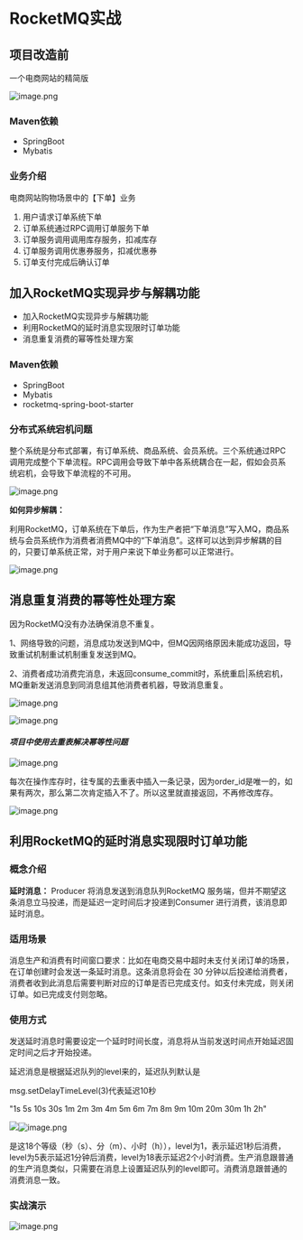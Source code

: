 # RocketMQ实战

## 项目改造前

一个电商网站的精简版

![image.png](https://fynotefile.oss-cn-zhangjiakou.aliyuncs.com/fynote/fyfile/5983/1689144907053/fff112f502b74571a67c36fa8d5e1372.png)

### Maven依赖

* SpringBoot
* Mybatis

### 业务介绍

电商网站购物场景中的【下单】业务

1. 用户请求订单系统下单
2. 订单系统通过RPC调用订单服务下单
3. 订单服务调用调用库存服务，扣减库存
4. 订单服务调用优惠券服务，扣减优惠券
5. 订单支付完成后确认订单

## 加入RocketMQ实现异步与解耦功能

* 加入RocketMQ实现异步与解耦功能
* 利用RocketMQ的延时消息实现限时订单功能
* 消息重复消费的幂等性处理方案

### Maven依赖

* SpringBoot
* Mybatis
* rocketmq-spring-boot-starter

### **分布式系统宕机问题**

整个系统是分布式部署，有订单系统、商品系统、会员系统。三个系统通过RPC调用完成整个下单流程。RPC调用会导致下单中各系统耦合在一起，假如会员系统宕机，会导致下单流程的不可用。

![image.png](https://fynotefile.oss-cn-zhangjiakou.aliyuncs.com/fynote/fyfile/5983/1689144907053/cb87b77a67b34f90817556c8b13653e4.png)

**如何异步解耦：**

利用RocketMQ，订单系统在下单后，作为生产者把“下单消息”写入MQ，商品系统与会员系统作为消费者消费MQ中的“下单消息”。这样可以达到异步解耦的目的，只要订单系统正常，对于用户来说下单业务都可以正常进行。

![image.png](https://fynotefile.oss-cn-zhangjiakou.aliyuncs.com/fynote/fyfile/5983/1689144907053/3724371509434f02b78552713948e024.png)

## **消息重复消费的幂等性处理方案**

因为RocketMQ没有办法确保消息不重复。

1、网络导致的问题，消息成功发送到MQ中，但MQ因网络原因未能成功返回，导致重试机制重试机制重复发送到MQ。

2、消费者成功消费完消息，未返回consume_commit时，系统重启|系统宕机，
MQ重新发送消息到同消息组其他消费者机器，导致消息重复。

![image.png](https://fynotefile.oss-cn-zhangjiakou.aliyuncs.com/fynote/fyfile/5983/1689144907053/d0d979b3eb9c4c66b6f06e49989b561e.png)

![image.png](https://fynotefile.oss-cn-zhangjiakou.aliyuncs.com/fynote/fyfile/5983/1689144907053/74e05dd542294ac7a0274b0a58de8c71.png)

#### ***项目中使用去重表解决幂等性问题***

![image.png](https://fynotefile.oss-cn-zhangjiakou.aliyuncs.com/fynote/fyfile/5983/1689144907053/f374baf459b14ce4bc678146b4ba6008.png)

每次在操作库存时，往专属的去重表中插入一条记录，因为order_id是唯一的，如果有两次，那么第二次肯定插入不了。所以这里就直接返回，不再修改库存。

![image.png](https://fynotefile.oss-cn-zhangjiakou.aliyuncs.com/fynote/fyfile/5983/1689144907053/36f78ee687a349f883f4a9c8ca7f025c.png)

## 利用RocketMQ的延时消息实现限时订单功能

### **概念介绍**

**延时消息：** Producer 将消息发送到消息队列RocketMQ 服务端，但并不期望这条消息立马投递，而是延迟一定时间后才投递到Consumer 进行消费，该消息即延时消息。

### **适用场景**

消息生产和消费有时间窗口要求：比如在电商交易中超时未支付关闭订单的场景，在订单创建时会发送一条延时消息。这条消息将会在 30 分钟以后投递给消费者，消费者收到此消息后需要判断对应的订单是否已完成支付。如支付未完成，则关闭订单。如已完成支付则忽略。

### **使用方式**

发送延时消息时需要设定一个延时时间长度，消息将从当前发送时间点开始延迟固定时间之后才开始投递。

延迟消息是根据延迟队列的level来的，延迟队列默认是

msg.setDelayTimeLevel(3)代表延迟10秒

"1s 5s 10s 30s 1m 2m 3m 4m 5m 6m 7m 8m 9m 10m 20m 30m 1h 2h"

![](file:///C:\Users\lijin\AppData\Local\Temp\ksohtml7124\wps8.jpg)![image.png](https://fynotefile.oss-cn-zhangjiakou.aliyuncs.com/fynote/fyfile/5983/1689144907053/d7b47a58b8204edc8d9697498781b546.png)

是这18个等级（秒（s）、分（m）、小时（h）），level为1，表示延迟1秒后消费，level为5表示延迟1分钟后消费，level为18表示延迟2个小时消费。生产消息跟普通的生产消息类似，只需要在消息上设置延迟队列的level即可。消费消息跟普通的消费消息一致。

### 实战演示

![image.png](https://fynotefile.oss-cn-zhangjiakou.aliyuncs.com/fynote/fyfile/5983/1689144907053/e1815fab081d4c5a8955ff2a7eecf732.png)
